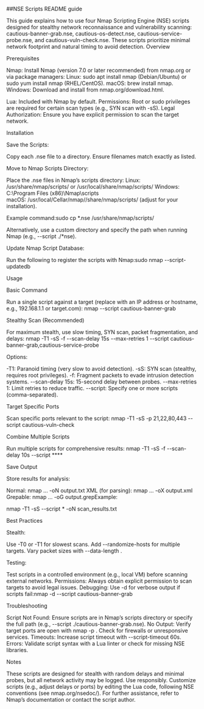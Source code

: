 ##NSE Scripts README guide


This guide explains how to use four Nmap Scripting Engine (NSE) scripts designed for stealthy network reconnaissance and vulnerability scanning: cautious-banner-grab.nse, cautious-os-detect.nse, cautious-service-probe.nse, and cautious-vuln-check.nse. These scripts prioritize minimal network footprint and natural timing to avoid detection.
Overview

Prerequisites

Nmap: Install Nmap (version 7.0 or later recommended) from nmap.org or via package managers:
Linux: sudo apt install nmap (Debian/Ubuntu) or sudo yum install nmap (RHEL/CentOS).
macOS: brew install nmap.
Windows: Download and install from nmap.org/download.html.


Lua: Included with Nmap by default.
Permissions: Root or sudo privileges are required for certain scan types (e.g., SYN scan with -sS).
Legal Authorization: Ensure you have explicit permission to scan the target network.

Installation

Save the Scripts:

Copy each .nse file to a directory.
Ensure filenames match exactly as listed.


Move to Nmap Scripts Directory:

Place the .nse files in Nmap’s scripts directory:
Linux: /usr/share/nmap/scripts/ or /usr/local/share/nmap/scripts/
Windows: C:\Program Files (x86)\Nmap\scripts\
macOS: /usr/local/Cellar/nmap/<version>/share/nmap/scripts/ (adjust for your installation).


Example command:sudo cp *.nse /usr/share/nmap/scripts/


Alternatively, use a custom directory and specify the path when running Nmap (e.g., --script ./*nse).


Update Nmap Script Database:

Run the following to register the scripts with Nmap:sudo nmap --script-updatedb




Usage

Basic Command

Run a single script against a target (replace <target> with an IP address or hostname, e.g., 192.168.1.1 or target.com):
nmap --script cautious-banner-grab <target>

Stealthy Scan (Recommended)

For maximum stealth, use slow timing, SYN scan, packet fragmentation, and delays:
nmap -T1 -sS -f --scan-delay 15s --max-retries 1 --script cautious-banner-grab,cautious-service-probe <target>


Options:

-T1: Paranoid timing (very slow to avoid detection).
-sS: SYN scan (stealthy, requires root privileges).
-f: Fragment packets to evade intrusion detection systems.
--scan-delay 15s: 15-second delay between probes.
--max-retries 1: Limit retries to reduce traffic.
--script: Specify one or more scripts (comma-separated).



Target Specific Ports

Scan specific ports relevant to the script:
nmap -T1 -sS -p 21,22,80,443 --script cautious-vuln-check <target>

Combine Multiple Scripts

Run multiple scripts for comprehensive results:
nmap -T1 -sS -f --scan-delay 10s --script **** <target>

Save Output

Store results for analysis:

Normal: nmap ... -oN output.txt
XML (for parsing): nmap ... -oX output.xml
Grepable: nmap ... -oG output.grepExample:

nmap -T1 -sS --script * -oN scan_results.txt <target>


Best Practices

Stealth:

Use -T0 or -T1 for slowest scans.
Add --randomize-hosts for multiple targets.
Vary packet sizes with --data-length <number>.


Testing: 

Test scripts in a controlled environment (e.g., local VM) before scanning external networks.
Permissions: Always obtain explicit permission to scan targets to avoid legal issues.
Debugging: Use -d for verbose output if scripts fail:nmap -d --script cautious-banner-grab <target>



Troubleshooting

Script Not Found: Ensure scripts are in Nmap’s scripts directory or specify the full path (e.g., --script ./cautious-banner-grab.nse).
No Output: Verify target ports are open with nmap -p <port> <target>. Check for firewalls or unresponsive services.
Timeouts: Increase script timeout with --script-timeout 60s.
Errors: Validate script syntax with a Lua linter or check for missing NSE libraries.

Notes

These scripts are designed for stealth with random delays and minimal probes, but all network activity may be logged. Use responsibly.
Customize scripts (e.g., adjust delays or ports) by editing the Lua code, following NSE conventions (see nmap.org/nsedoc/).
For further assistance, refer to Nmap’s documentation or contact the script author.
